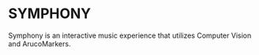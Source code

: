 # SYMPHONY
Symphony is an interactive music experience that utilizes Computer Vision and ArucoMarkers.
